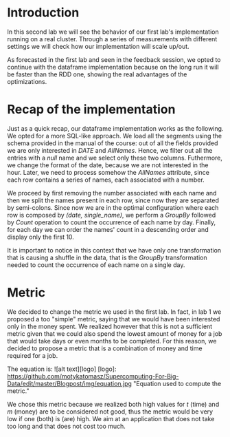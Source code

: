# Introduction
In this second lab we will see the behavior of our first lab's implementation running on a real cluster. Through a series of measurements with different settings we will check how our implementation will scale up/out.

As forecasted in the first lab and seen in the feedback session, we opted to continue with the dataframe implementation because on the long run it will be faster than the RDD one, showing the real advantages of the optimizations.

# Recap of the implementation
Just as a quick recap, our dataframe implementation works as the following. We opted for a more SQL-like approach. We load all the segments using the schema provided in the manual of the course: out of all the fields provided we are only interested in *DATE* and *AllNames*. Hence, we filter out all the entries with a *null* name and we select only these two columns. Futhermore, we change the format of the date, because we are not interested in the hour. Later, we need to process somehow the *AllNames* attribute, since each row contains a series of names, each associated with a number. 

We proceed by first removing the number associated with each name and then we split the names present in each row, since now they are separated by semi-colons. Since now we are in the optimal configuration where each row is composed by *(date, single_name)*, we perform a *GroupBy* followed by *Count* operation to count the occurrence of each name by day. Finally, for each day we can order the names' count in a descending order and display only the first 10.

It is important to notice in this context that we have only one transformation that is causing a shuffle in the data, that is the *GroupBy* transformation needed to count the occurrence of each name on a single day.

# Metric 
We decided to change the metric we used in the first lab. In fact, in lab 1 we proposed a too "simple" metric, saying that we would have been interested only in the money spent. We realized however that this is not a sufficient metric given that we could also spend the lowest amount of money for a job that would take days or even months to be completed. For this reason, we decided to propose a metric that is a combination of money and time required for a job.

The equation is: ![alt text][logo]
[logo]: https://github.com/motykatomasz/Supercomputing-For-Big-Data/edit/master/Blogpost/img/equation.jpg "Equation used to compute the metric."

We chose this metric because we realized both high values for *t* (time) and *m* (money) are to be considered not good, thus the metric would be very low if one (both) is (are) high. We aim at an application that does not take too long and that does not cost too much.
